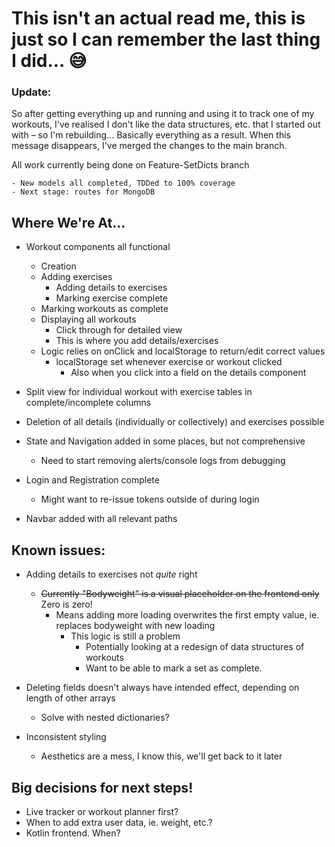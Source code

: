 # This isn't an actual read me, this is just so I can remember the last thing I did... 😅

### Update:
So after getting everything up and running and using it to track one of my workouts, I've realised I don't like the data structures, etc. that I started out with – so I'm rebuilding... Basically everything as a result. When this message disappears, I've merged the changes to the main branch.

All work currently being done on Feature-SetDicts branch
    
    - New models all completed, TDDed to 100% coverage
    - Next stage: routes for MongoDB


## **Where We're At...**

- Workout components all functional
    - Creation
    - Adding exercises
        - Adding details to exercises
        - Marking exercise complete
    - Marking workouts as complete
    - Displaying all workouts
        - Click through for detailed view
        - This is where you add details/exercises
    - Logic relies on onClick and localStorage to return/edit correct values
        - localStorage set whenever exercise or workout clicked
            - Also when you click into a field on the details component

- Split view for individual workout with exercise tables in complete/incomplete columns

- Deletion of all details (individually or collectively) and exercises possible

- State and Navigation added in some places, but not comprehensive
    - Need to start removing alerts/console logs from debugging

- Login and Registration complete
    - Might want to re-issue tokens outside of during login

- Navbar added with all relevant paths

## Known issues:

- Adding details to exercises not _quite_ right
    - ~~Currently "Bodyweight" is a visual placeholder on the frontend only~~ Zero is zero!
        - Means adding more loading overwrites the first empty value, ie. replaces bodyweight with new loading
            - This logic is still a problem
                - Potentially looking at a redesign of data structures of workouts
                - Want to be able to mark a set as complete.

- Deleting fields doesn't always have intended effect, depending on length of other arrays
    - Solve with nested dictionaries?

- Inconsistent styling
    - Aesthetics are a mess, I know this, we'll get back to it later

## Big decisions for next steps!

- Live tracker or workout planner first?
- When to add extra user data, ie. weight, etc.?
- Kotlin frontend. When?
    
